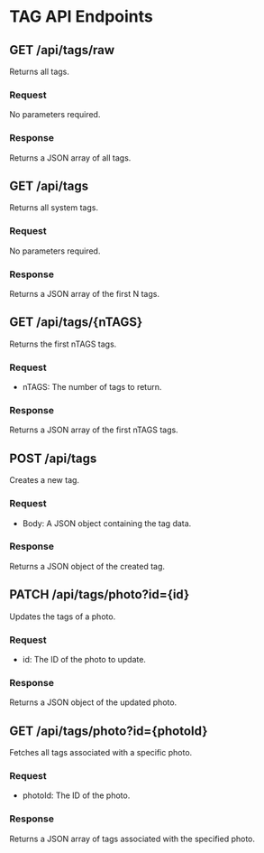 # TAG API Endpoints

## GET /api/tags/raw

Returns all tags.

### Request

No parameters required.

### Response

Returns a JSON array of all tags.

## GET /api/tags

Returns all system tags.

### Request

No parameters required.

### Response

Returns a JSON array of the first N tags.

## GET /api/tags/{nTAGS}

Returns the first nTAGS tags.

### Request

- nTAGS: The number of tags to return.

### Response

Returns a JSON array of the first nTAGS tags.

## POST /api/tags

Creates a new tag.

### Request

- Body: A JSON object containing the tag data.

### Response

Returns a JSON object of the created tag.

## PATCH /api/tags/photo?id={id}

Updates the tags of a photo.

### Request

- id: The ID of the photo to update.

### Response

Returns a JSON object of the updated photo.

## GET /api/tags/photo?id={photoId}

Fetches all tags associated with a specific photo.

### Request

- photoId: The ID of the photo.

### Response

Returns a JSON array of tags associated with the specified photo.